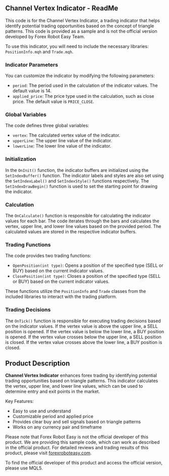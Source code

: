 ## Channel Vertex Indicator - ReadMe

This code is for the Channel Vertex Indicator, a trading indicator that helps identify potential trading opportunities based on the concept of triangle patterns. This code is provided as a sample and is not the official version developed by Forex Robot Easy Team.

To use this indicator, you will need to include the necessary libraries: `PositionInfo.mqh` and `Trade.mqh`.

### Indicator Parameters

You can customize the indicator by modifying the following parameters:

- `period`: The period used in the calculation of the indicator values. The default value is 14.
- `applied_price`: The price type used in the calculation, such as close price. The default value is `PRICE_CLOSE`.

### Global Variables

The code defines three global variables:

- `vertex`: The calculated vertex value of the indicator.
- `upperLine`: The upper line value of the indicator.
- `lowerLine`: The lower line value of the indicator.

### Initialization

In the `OnInit()` function, the indicator buffers are initialized using the `SetIndexBuffer()` function. The indicator labels and styles are also set using the `SetIndexLabel()` and `SetIndexStyle()` functions respectively. The `SetIndexDrawBegin()` function is used to set the starting point for drawing the indicator.

### Calculation

The `OnCalculate()` function is responsible for calculating the indicator values for each bar. The code iterates through the bars and calculates the vertex, upper line, and lower line values based on the provided period. The calculated values are stored in the respective indicator buffers.

### Trading Functions

The code provides two trading functions:

- `OpenPosition(int type)`: Opens a position of the specified type (SELL or BUY) based on the current indicator values.
- `ClosePosition(int type)`: Closes a position of the specified type (SELL or BUY) based on the current indicator values.

These functions utilize the `PositionInfo` and `Trade` classes from the included libraries to interact with the trading platform.

### Trading Decisions

The `OnTick()` function is responsible for executing trading decisions based on the indicator values. If the vertex value is above the upper line, a SELL position is opened. If the vertex value is below the lower line, a BUY position is opened. If the vertex value crosses below the upper line, a SELL position is closed. If the vertex value crosses above the lower line, a BUY position is closed.

## Product Description

**Channel Vertex Indicator** enhances forex trading by identifying potential trading opportunities based on triangle patterns. This indicator calculates the vertex, upper line, and lower line values, which can be used to determine entry and exit points in the market.

Key Features:
- Easy to use and understand
- Customizable period and applied price
- Provides clear buy and sell signals based on triangle patterns
- Works on any currency pair and timeframe

Please note that Forex Robot Easy is not the official developer of this product. We are providing this sample code, which can work as described in the official product. For detailed reviews and trading results of this product, please visit [forexroboteasy.com](https://forexroboteasy.com/forex-robot-review/channel-vertex-indicator-review-enhance-forex-trading-with-triangle-patterns/).

To find the official developer of this product and access the official version, please use MQL5.
